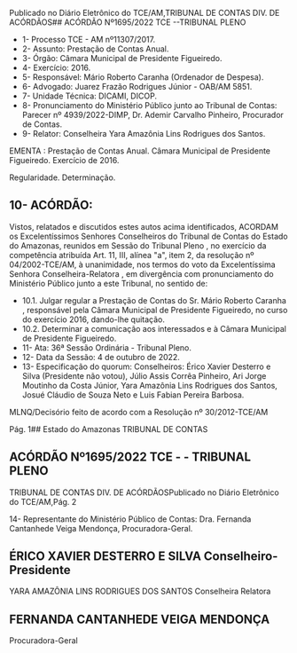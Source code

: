 Publicado  no  Diário  Eletrônico do TCE/AM,TRIBUNAL DE CONTAS DIV. DE ACÓRDÃOS## ACÓRDÃO Nº1695/2022  TCE --TRIBUNAL PLENO

- 1- Processo TCE - AM nº11307/2017.
- 2- Assunto: Prestação de Contas Anual.
- 3- Órgão: Câmara Municipal de Presidente Figueiredo.
- 4- Exercício: 2016.
- 5- Responsável: Mário Roberto Caranha (Ordenador de Despesa).
- 6- Advogado: Juarez Frazão Rodrigues Júnior - OAB/AM 5851.
- 7- Unidade Técnica: DICAMI, DICOP.
- 8- Pronunciamento  do  Ministério  Público  junto  ao  Tribunal  de  Contas: Parecer  nº 4939/2022-DIMP, Dr. Ademir Carvalho Pinheiro, Procurador de Contas.
- 9- Relator: Conselheira Yara Amazônia Lins Rodrigues dos Santos.

EMENTA : Prestação  de  Contas  Anual. Câmara Municipal  de  Presidente  Figueiredo.  Exercício  de 2016.

Regularidade. Determinação.

## 10-  ACÓRDÃO:

Vistos, relatados e discutidos estes autos acima identificados, ACORDAM os Excelentíssimos Senhores Conselheiros do Tribunal de Contas do Estado do Amazonas, reunidos em Sessão do Tribunal Pleno , no exercício da competência atribuída Art. 11, III, alínea "a", item 2, da resolução nº 04/2002-TCE/AM, à unanimidade, nos termos do voto da Excelentíssima Senhora Conselheira-Relatora ,  em divergência com pronunciamento do Ministério Público junto a este Tribunal, no sentido de:

- 10.1. Julgar regular a Prestação de Contas do Sr. Mário Roberto Caranha , responsável pela Câmara Municipal de Presidente Figueiredo, no curso do exercício 2016, dando-lhe quitação.
- 10.2. Determinar a comunicação aos interessados e à Câmara Municipal de Presidente Figueiredo.
- 11-  Ata: 36ª Sessão Ordinária - Tribunal Pleno.
- 12-  Data da Sessão: 4 de outubro de 2022.
- 13-  Especificação do quorum: Conselheiros: Érico Xavier Desterro e Silva (Presidente não  votou),  Júlio  Assis  Corrêa  Pinheiro,  Ari  Jorge  Moutinho  da  Costa  Júnior,  Yara Amazônia  Lins  Rodrigues  dos  Santos,  Josué  Cláudio  de  Souza  Neto  e  Luis  Fabian Pereira Barbosa.

MLNQ/Decisório feito de acordo com a Resolução nº 30/2012-TCE/AM

Pág. 1## Estado do Amazonas TRIBUNAL DE CONTAS

## ACÓRDÃO Nº1695/2022  TCE - - TRIBUNAL PLENO

TRIBUNAL DE CONTAS DIV. DE ACÓRDÃOSPublicado  no  Diário  Eletrônico do TCE/AM,Pág. 2

14-  Representante do Ministério Público de Contas: Dra. Fernanda Cantanhede Veiga Mendonça, Procuradora-Geral.

## ÉRICO XAVIER DESTERRO E SILVA Conselheiro-Presidente

YARA AMAZÔNIA LINS RODRIGUES DOS SANTOS Conselheira Relatora

## FERNANDA CANTANHEDE VEIGA MENDONÇA

Procuradora-Geral